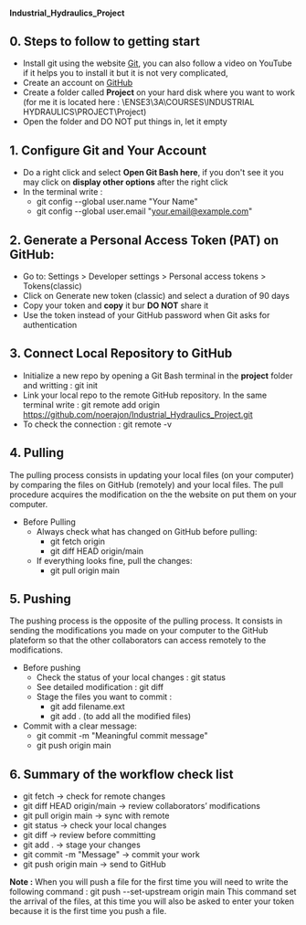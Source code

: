 #### Industrial_Hydraulics_Project

## 0. Steps to follow to getting start
* Install git using the website [Git](https://git-scm.com/), you can also follow a video on YouTube if it helps you to install it but it is not very complicated,
* Create an account on [GitHub](https://github.com/)
* Create a folder called **Project** on your hard disk where you want to work (for me it is located here : \ENSE3\3A\COURSES\INDUSTRIAL HYDRAULICS\PROJECT\Project)
* Open the folder and DO NOT put things in, let it empty

## 1. Configure Git and Your Account
* Do a right click and select **Open Git Bash here**, if you don't see it you may click on **display other options** after the right click
* In the terminal write :
  * git config --global user.name "Your Name"
  * git config --global user.email "your.email@example.com"
## 2. Generate a Personal Access Token (PAT) on GitHub:
* Go to: Settings > Developer settings > Personal access tokens > Tokens(classic)
* Click on Generate new token (classic) and select a duration of 90 days
* Copy your token and **copy** it bur **DO NOT** share it
* Use the token instead of your GitHub password when Git asks for authentication
## 3. Connect Local Repository to GitHub
* Initialize a new repo by opening a Git Bash terminal in the **project** folder and writting : git init
* Link your local repo to the remote GitHub repository. In the same terminal write : git remote add origin https://github.com/noerajon/Industrial_Hydraulics_Project.git
* To check the connection : git remote -v
## 4. Pulling
The pulling process consists in updating your local files (on your computer) by comparing the files on GitHub (remotely) and your local files. The pull procedure acquires the modification on the the website on put them on your computer.
* Before Pulling
  * Always check what has changed on GitHub before pulling:
    * git fetch origin
    * git diff HEAD origin/main
  * If everything looks fine, pull the changes:
    * git pull origin main
   
## 5. Pushing
The pushing process is the opposite of the pulling process. It consists in sending the modifications you made on your computer to the GitHub plateform so that the other collaborators can access remotely to the modifications.
* Before pushing
  * Check the status of your local changes : git status
  * See detailed modification : git diff
  * Stage the files you want to commit :
     * git add filename.ext
     * git add . (to add all the modified files)
 * Commit with a clear message:
     * git commit -m "Meaningful commit message"
     * git push origin main
  
  ## 6. Summary of the workflow check list
* git fetch → check for remote changes
* git diff HEAD origin/main → review collaborators’ modifications
* git pull origin main → sync with remote
* git status → check your local changes
* git diff → review before committing
* git add . → stage your changes
* git commit -m "Message" → commit your work
* git push origin main → send to GitHub

**Note :** When you will push a file for the first time you will need to write the following command : git push --set-upstream origin main
This command set the arrival of the files, at this time you will also be asked to enter your token because it is the first time you push a file.
